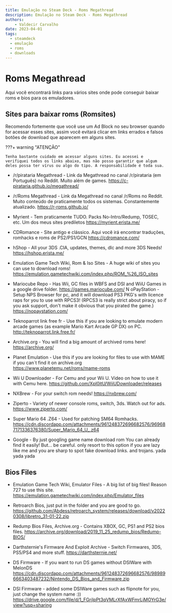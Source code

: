 ```yaml
---
title: Emulação no Steam Deck - Roms Megathread 
description: Emulação no Steam Deck - Roms Megathread 
authors:
    - Valdecir Carvalho
date: 2023-04-01
tags:
  - steamdeck
  - emulação
  - roms
  - downloads
---
```

# Roms Megathread

Aqui você encontrará links para vários sites onde pode conseguir baixar roms e bios para os emuladores. 

## Sites para baixar roms (Romsites)

Recomendo fortemente que você use um Ad Block no seu browser quando for acessar esses sites, assim você evitará clicar em links errados e falsos botões de download que aparecem em alguns sites.

???+ warning "ATENÇÃO"

    Tenha bastante cuidado em acessar alguns sites. Eu acessei e verifiquei todos os links abaixo, mas não posso garantir que algum deles possa ter vírus ou algo do tipo. A responsabilidade é toda sua.

 - /r/pirataria Megathread - Link da Megathread no canal /r/pirataria (em Português) no Reddit. Muito além de games.
https://c-pirataria.github.io/megathread/

- /r/Roms Megathread - Link da Megathread no canal /r/Roms no Reddit. Muito conteúdo de praticamente todos os sistemas. Constantemente atualizado.
https://r-roms.github.io/

- Myrient - Tem praticamente TUDO. Packs No-Intro/Redump, TOSEC, etc. Um dos meus sites prediletos
https://myrient.erista.me/

- CDRomance - Site antigo e clássico. Aqui você irá encontrar traduções, romhacks e roms de PS2/PS1/GCN
https://cdromance.com/

- hShop - All your 3DS .CIA, updates, themes, dlc and more 3DS Needs!
https://hshop.erista.me/

- Emulation Game Tech Wiki, Rom & Iso Sites - A huge wiki of sites you can use to download roms!
https://emulation.gametechwiki.com/index.php/ROM_%26_ISO_sites

- Mariocube Repo - Has Wii, GC files in WBFS and DSI and WiiU Games in a google drive folder.
https://games.mariocube.com/
N
oPayStation - Setup NPS Browser for pc, and it will download PS3 PKG's with licence raps for you to use with RPCS3! (RPCS3 is really strict about piracy, so if you ask support, don't make it obvious that you pirated the game.)
https://nopaystation.com/

- Teknoparrot link free fr - Use this if you are looking to emulate modern arcade games (as example Mario Kart Arcade GP DX) on PC.
http://teknoparrot.link.free.fr/

- Archive.org - You will find a big amount of archived roms here!
https://archive.org/

- Planet Emulation - Use this if you are looking for files to use with MAME if you can´t find it on archive.org
https://www.planetemu.net/roms/mame-roms

- Wii U Downloader - For Cemu and your Wii U. Video on how to use it with Cemu here.
https://github.com/Xpl0itU/WiiUDownloader/releases

- NXBrew - For your switch rom needs!
https://nxbrew.com/

- Ziperto - Variety of newer console roms, switch, 3ds. Watch out for ads.
https://www.ziperto.com/

- Super Mario 64 .Z64 - Used for patching SM64 Romhacks.
https://cdn.discordapp.com/attachments/961248372696682576/969687171336376380/Super_Mario_64_U_.z64

- Google - By just googling game name download rom You can already find it easily! But... be careful. only resort to this option if you are lazy like me and you are sharp to spot fake download links. and trojans. yada yada yada

## Bios Files

- Emulation Game Tech Wiki, Emulator Files - A big list of big files! Reason 727 to use this site.
https://emulation.gametechwiki.com/index.php/Emulator_files

- Retroarch Bios, just put in the folder and you are good to go.
https://github.com/Abdess/retroarch_system/releases/download/v20220308/libretro_31-01-22.zip

- Redump Bios Files, Archive.org - Contains XBOX, GC, PS1 and PS2 bios files.
https://archive.org/download/2019_11_25_redump_bios/Redump-BIOS/

- Darthsternie's Firmware And Exploit Archive - Switch Firmwares, 3DS, PS5/PS4 and more stuff.
https://darthsternie.net/

- DS Firmware - If you want to run DS games without DSIWare with MelonDS
https://cdn.discordapp.com/attachments/961248372696682576/989896663403487232/Nintendo_DS_Bios_and_Firmware.zip

- DSI Firmware - added some DSIWare games such as flipnote for you, just change the system name :))
https://drive.google.com/file/d/1_FGrjlpPt3qVMLrXfAxWFmrLjMOYrG3e/view?usp=sharing
